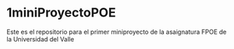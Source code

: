 # 1miniProyectoPOE
Este es el repositorio para el primer miniproyecto de la asaignatura FPOE de la Universidad del Valle
